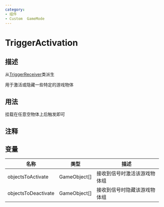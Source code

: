 ```yaml
---
category: 
- 组件
- Custom  GameMode
---
```

# TriggerActivation
## 描述
从[TriggerReceiver](./TriggerReceiver.md)类派生

用于激活或隐藏一些特定的游戏物体
## 用法

挂载在任意空物体上后触发即可

## 注释

## 变量
| 名称 | 类型 | 描述 |
| ----------- | ----------- | ----------- |
| objectsToActivate | GameObject[] | 接收到信号时激活该游戏物体组 |  
| objectsToDeactivate | GameObject[] | 接收到信号时隐藏该游戏物体组 |  
